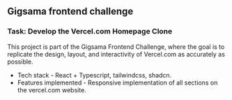 ## Gigsama frontend challenge

### Task: Develop the Vercel.com Homepage Clone

This project is part of the Gigsama Frontend Challenge, where the goal is to replicate the design, layout, and interactivity of Vercel.com as accurately as possible.

- Tech stack - React + Typescript, tailwindcss, shadcn.
- Features implemented - Responsive implementation of all sections on the vercel.com website.
